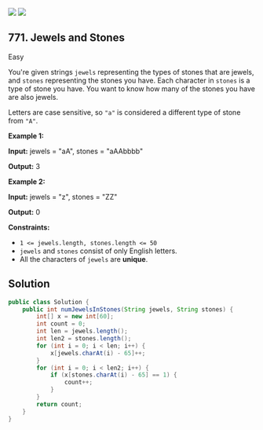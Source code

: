 [![](https://img.shields.io/github/stars/javadev/LeetCode-in-Java?label=Stars&style=flat-square)](https://github.com/javadev/LeetCode-in-Java)
[![](https://img.shields.io/github/forks/javadev/LeetCode-in-Java?label=Fork%20me%20on%20GitHub%20&style=flat-square)](https://github.com/javadev/LeetCode-in-Java/fork)

## 771\. Jewels and Stones

Easy

You're given strings `jewels` representing the types of stones that are jewels, and `stones` representing the stones you have. Each character in `stones` is a type of stone you have. You want to know how many of the stones you have are also jewels.

Letters are case sensitive, so `"a"` is considered a different type of stone from `"A"`.

**Example 1:**

**Input:** jewels = "aA", stones = "aAAbbbb"

**Output:** 3 

**Example 2:**

**Input:** jewels = "z", stones = "ZZ"

**Output:** 0 

**Constraints:**

*   `1 <= jewels.length, stones.length <= 50`
*   `jewels` and `stones` consist of only English letters.
*   All the characters of `jewels` are **unique**.

## Solution

```java
public class Solution {
    public int numJewelsInStones(String jewels, String stones) {
        int[] x = new int[60];
        int count = 0;
        int len = jewels.length();
        int len2 = stones.length();
        for (int i = 0; i < len; i++) {
            x[jewels.charAt(i) - 65]++;
        }
        for (int i = 0; i < len2; i++) {
            if (x[stones.charAt(i) - 65] == 1) {
                count++;
            }
        }
        return count;
    }
}
```